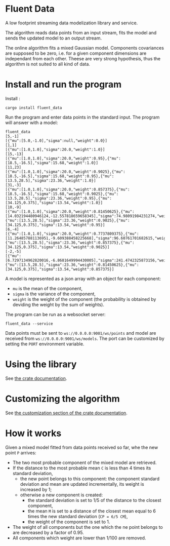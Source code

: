 # Fluent Data

A low footprint streaming data modelization library and service.

The algorithm reads data points from an input stream, fits the model and sends the updated model to an output stream.

The online algorithm fits a mixed Gaussian model. Components covariances are supposed to be zero, i.e. for a given component dimensions are independant from each other. Theese are very strong hypothesis, thus the algorithm is not suited to all kind of data.

# Install and run the program
Install :
```
cargo install fluent_data
```

Run the program and enter data points in the standard input. The program will answer with a model:
```
fluent_data
[5,-1]
[{"mu":[5.0,-1.0],"sigma":null,"weight":0.0}]
[1,1]
[{"mu":[1.0,1.0],"sigma":20.0,"weight":1.0}]
[15,-13]
[{"mu":[1.0,1.0],"sigma":20.0,"weight":0.95},{"mu":[18.5,-16.5],"sigma":15.68,"weight":1.0}]
[11,23]
[{"mu":[1.0,1.0],"sigma":20.0,"weight":0.9025},{"mu":[18.5,-16.5],"sigma":15.68,"weight":0.95},{"mu":[13.5,28.5],"sigma":23.36,"weight":1.0}]
[31,-3]    
[{"mu":[1.0,1.0],"sigma":20.0,"weight":0.857375},{"mu":[18.5,-16.5],"sigma":15.68,"weight":0.9025},{"mu":[13.5,28.5],"sigma":23.36,"weight":0.95},{"mu":[34.125,0.375],"sigma":13.54,"weight":1.0}]
[10,-9]    
[{"mu":[1.0,1.0],"sigma":20.0,"weight":0.81450625},{"mu":[14.032194480946124,-12.557818659658345],"sigma":74.98091984231274,"weight":1.9025},{"mu":[13.5,28.5],"sigma":23.36,"weight":0.9025},{"mu":[34.125,0.375],"sigma":13.54,"weight":0.95}]
[6,-4]
[{"mu":[1.0,1.0],"sigma":20.0,"weight":0.7737809375},{"mu":[11.264857881136951,-9.609388458225668],"sigma":96.60761701682615,"weight":2.9025},{"mu":[13.5,28.5],"sigma":23.36,"weight":0.857375},{"mu":[34.125,0.375],"sigma":13.54,"weight":0.9025}]
[-2,-5]
[{"mu":[6.7297134962820016,-6.8681649994430005],"sigma":241.4742325873156,"weight":4.6762809375},{"mu":[13.5,28.5],"sigma":23.36,"weight":0.81450625},{"mu":[34.125,0.375],"sigma":13.54,"weight":0.857375}]
```

A model is represented as a json array with an object for each component:
 - `mu` is the mean of the component,
 - `sigma` is the variance of the component,
 - `weight` is the weight of the component (the probability is obtained by deviding the weight by the sum of weights).
 
The program can be run as a websocket server:
```
fluent_data --service
```
Data points must be sent to `ws://0.0.0.0:9001/ws/points` and model are received from `ws://0.0.0.0:9001/ws/models`.
The port can be customized by setting the `PORT` environment variable.
 
# Using the library

See [the crate documentation](https://docs.rs/fluent_data/latest/fluent_data/).

# Customizing the algorithm

See [the customization section of the crate documentation](https://docs.rs/fluent_data/latest/fluent_data/index.html#customization).

# How it works
Given a mixed model fitted from data points received so far, whe the new point `P` arrives:
 - The two most probable component of the mixed model are retrieved.
 - If the distance to the most probable mean `C` is less than 4 times its standard deviation,
   - the new point belongs to this component: the component standard deviation and mean are updated incrementally,
     its weight is increased by 1;
   - otherwise a new component is created:
     - the standard deviation is set to 1/5 of the distance to the closest component,
     - the mean `M` is set to a distance of the closest mean equal to 6 times the new standard deviation (`CP = 6/5 CM`),
     - the weight of the component is set to 1.
 - The weight of all components but the one which the ne point belongs to are decreased by a factor of 0.95.
 - All components which weight are lower than 1/100 are removed.